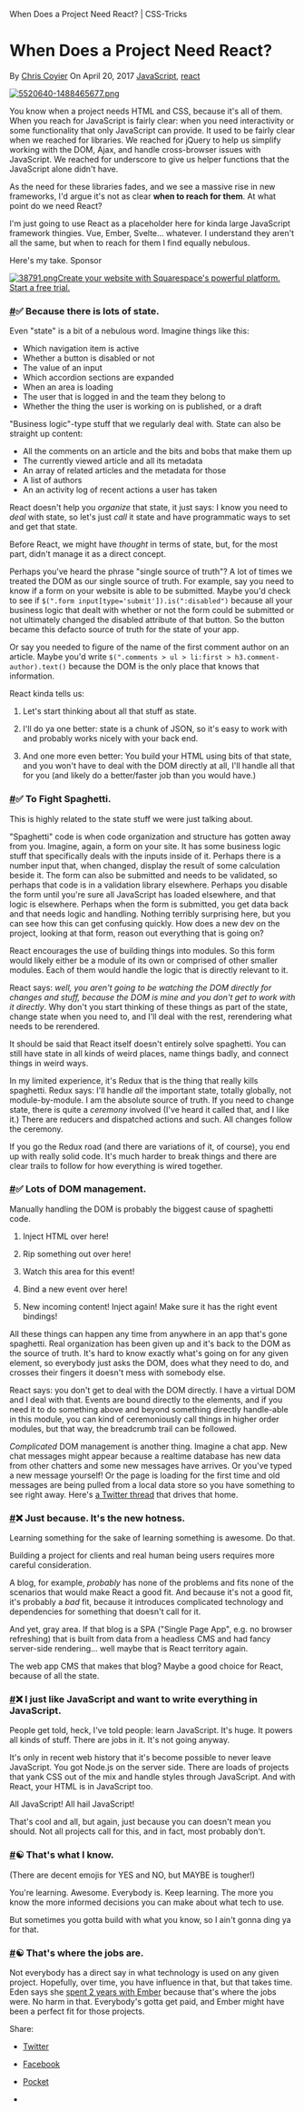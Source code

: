 When Does a Project Need React? | CSS-Tricks

#  When Does a Project Need React?

  By [ Chris Coyier](https://css-tricks.com/author/chriscoyier/)  On   April 20, 2017       [JavaScript](https://css-tricks.com/tag/javascript/), [react](https://css-tricks.com/tag/react/)

[![5520640-1488465677.png](../_resources/6a5a227a13ff8f9cd1d8026de8c9ae89.png)](https://srv.buysellads.com/ads/click/x/GTND4237CKYIPKQUCAY4YKQWF67I42JJCABIPZ3JCEAICK3JCW7DKK3KC6BDLK7JCWBDTK3EHJNCLSIZ)

You know when a project needs HTML and CSS, because it's all of them. When you reach for JavaScript is fairly clear: when you need interactivity or some functionality that only JavaScript can provide. It used to be fairly clear when we reached for libraries. We reached for jQuery to help us simplify working with the DOM, Ajax, and handle cross-browser issues with JavaScript. We reached for underscore to give us helper functions that the JavaScript alone didn't have.

As the need for these libraries fades, and we see a massive rise in new frameworks, I'd argue it's not as clear **when to reach for them**. At what point do we need React?

I'm just going to use React as a placeholder here for kinda large JavaScript framework thingies. Vue, Ember, Svelte... whatever. I understand they aren't all the same, but when to reach for them I find equally nebulous.

Here's my take.
Sponsor

[![38791.png](../_resources/027aa09d5ea89f736faef659375589f0.png)Create your website with Squarespace's powerful platform. Start a free trial.](https://srv.buysellads.com/ads/click/x/GTND4237CKYIP53LFT7LYKQWF67IT53NCVSI4Z3JCEAICK3JCTBI62QKC6BDLK7JCWBDTK3EHJNCLSIZ)

### [#](https://css-tricks.com/project-need-react/#article-header-id-0)✅ Because there is lots of state.

Even "state" is a bit of a nebulous word. Imagine things like this:

- Which navigation item is active
- Whether a button is disabled or not
- The value of an input
- Which accordion sections are expanded
- When an area is loading
- The user that is logged in and the team they belong to
- Whether the thing the user is working on is published, or a draft

"Business logic"-type stuff that we regularly deal with. State can also be straight up content:

- All the comments on an article and the bits and bobs that make them up
- The currently viewed article and all its metadata
- An array of related articles and the metadata for those
- A list of authors
- An an activity log of recent actions a user has taken

React doesn't help you *organize* that state, it just says: I know you need to *deal* with state, so let's just *call* it state and have programmatic ways to set and get that state.

Before React, we might have *thought* in terms of state, but, for the most part, didn't manage it as a direct concept.

Perhaps you've heard the phrase "single source of truth"? A lot of times we treated the DOM as our single source of truth. For example, say you need to know if a form on your website is able to be submitted. Maybe you'd check to see if `$(".form input[type='submit']).is(":disabled")` because all your business logic that dealt with whether or not the form could be submitted or not ultimately changed the disabled attribute of that button. So the button became this defacto source of truth for the state of your app.

Or say you needed to figure of the name of the first comment author on an article. Maybe you'd write `$(".comments > ul > li:first > h3.comment-author).text()` because the DOM is the only place that knows that information.

React kinda tells us:
1. Let's start thinking about all that stuff as state.

2. I'll do ya one better: state is a chunk of JSON, so it's easy to work with and probably works nicely with your back end.

3. And one more even better: You build your HTML using bits of that state, and you won't have to deal with the DOM directly at all, I'll handle all that for you (and likely do a better/faster job than you would have.)

### [#](https://css-tricks.com/project-need-react/#article-header-id-1)✅ To Fight Spaghetti.

This is highly related to the state stuff we were just talking about.

"Spaghetti" code is when code organization and structure has gotten away from you. Imagine, again, a form on your site. It has some business logic stuff that specifically deals with the inputs inside of it. Perhaps there is a number input that, when changed, display the result of some calculation beside it. The form can also be submitted and needs to be validated, so perhaps that code is in a validation library elsewhere. Perhaps you disable the form until you're sure all JavaScript has loaded elsewhere, and that logic is elsewhere. Perhaps when the form is submitted, you get data back and that needs logic and handling. Nothing terribly surprising here, but you can see how this can get confusing quickly. How does a new dev on the project, looking at that form, reason out everything that is going on?

React encourages the use of building things into modules. So this form would likely either be a module of its own or comprised of other smaller modules. Each of them would handle the logic that is directly relevant to it.

React says: *well, you aren't going to be watching the DOM directly for changes and stuff, because the DOM is mine and you don't get to work with it directly*. Why don't you start thinking of these things as part of the state, change state when you need to, and I'll deal with the rest, rerendering what needs to be rerendered.

It should be said that React itself doesn't entirely solve spaghetti. You can still have state in all kinds of weird places, name things badly, and connect things in weird ways.

In my limited experience, it's Redux that is the thing that really kills spaghetti. Redux says: I'll handle *all* the important state, totally globally, not module-by-module. I am the absolute source of truth. If you need to change state, there is quite a *ceremony* involved (I've heard it called that, and I like it.) There are reducers and dispatched actions and such. All changes follow the ceremony.

If you go the Redux road (and there are variations of it, of course), you end up with really solid code. It's much harder to break things and there are clear trails to follow for how everything is wired together.

### [#](https://css-tricks.com/project-need-react/#article-header-id-2)✅ Lots of DOM management.

Manually handling the DOM is probably the biggest cause of spaghetti code.
1. Inject HTML over here!
2. Rip something out over here!
3. Watch this area for this event!
4. Bind a new event over here!

5. New incoming content! Inject again! Make sure it has the right event bindings!

All these things can happen any time from anywhere in an app that's gone spaghetti. Real organization has been given up and it's back to the DOM as the source of truth. It's hard to know exactly what's going on for any given element, so everybody just asks the DOM, does what they need to do, and crosses their fingers it doesn't mess with somebody else.

React says: you don't get to deal with the DOM directly. I have a virtual DOM and I deal with that. Events are bound directly to the elements, and if you need it to do something above and beyond something directly handle-able in this module, you can kind of ceremoniously call things in higher order modules, but that way, the breadcrumb trail can be followed.

*Complicated* DOM management is another thing. Imagine a chat app. New chat messages might appear because a realtime database has new data from other chatters and some new messages have arrives. Or you've typed a new message yourself! Or the page is loading for the first time and old messages are being pulled from a local data store so you have something to see right away. Here's [a Twitter thread](https://twitter.com/mjackson/status/849636985740210177) that drives that home.

### [#](https://css-tricks.com/project-need-react/#article-header-id-3)❌ Just because. It's the new hotness.

Learning something for the sake of learning something is awesome. Do that.

Building a project for clients and real human being users requires more careful consideration.

A blog, for example, *probably* has none of the problems and fits none of the scenarios that would make React a good fit. And because it's not a good fit, it's probably a *bad* fit, because it introduces complicated technology and dependencies for something that doesn't call for it.

And yet, gray area. If that blog is a SPA ("Single Page App", e.g. no browser refreshing) that is built from data from a headless CMS and had fancy server-side rendering... well maybe that is React territory again.

The web app CMS that makes that blog? Maybe a good choice for React, because of all the state.

### [#](https://css-tricks.com/project-need-react/#article-header-id-4)❌ I just like JavaScript and want to write everything in JavaScript.

People get told, heck, I've told people: learn JavaScript. It's huge. It powers all kinds of stuff. There are jobs in it. It's not going anyway.

It's only in recent web history that it's become possible to never leave JavaScript. You got Node.js on the server side. There are loads of projects that yank CSS out of the mix and handle styles through JavaScript. And with React, your HTML is in JavaScript too.

All JavaScript! All hail JavaScript!

That's cool and all, but again, just because you can doesn't mean you should. Not all projects call for this, and in fact, most probably don't.

### [#](https://css-tricks.com/project-need-react/#article-header-id-5)☯️ That's what I know.

(There are decent emojis for YES and NO, but MAYBE is tougher!)

You're learning. Awesome. Everybody is. Keep learning. The more you know the more informed decisions you can make about what tech to use.

But sometimes you gotta build with what you know, so I ain't gonna ding ya for that.

### [#](https://css-tricks.com/project-need-react/#article-header-id-6)☯️ That's where the jobs are.

Not everybody has a direct say in what technology is used on any given project. Hopefully, over time, you have influence in that, but that takes time. Eden says she [spent 2 years with Ember](https://twitter.com/edenthecat/status/849640183360352257) because that's where the jobs were. No harm in that. Everybody's gotta get paid, and Ember might have been a perfect fit for those projects.

Share:

- [Twitter](https://css-tricks.com/project-need-react/?share=twitter)
- [Facebook](https://css-tricks.com/project-need-react/?share=facebook)
- [Pocket](https://css-tricks.com/project-need-react/?share=pocket)

-